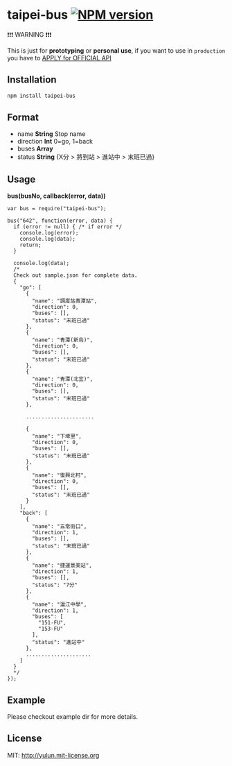 taipei-bus [![NPM version](https://badge.fury.io/js/taipei-bus.svg)](http://badge.fury.io/js/taipei-bus)
==========

:exclamation::exclamation::exclamation: WARNING :exclamation::exclamation::exclamation:

This is just for **prototyping** or **personal use**, if you want to use in `production` you have to [APPLY for OFFICIAL API](http://www.dot.taipei.gov.tw/ct.asp?xItem=3167481&CtNode=44829&mp=117001)

Installation
------------

```sh
npm install taipei-bus
```

Format
------
- name **String** Stop name
- direction **Int** 0=go, 1=back
- buses **Array** 
- status **String** {X分 > 將到站 > 進站中 > 末班已過}


Usage
-----

**bus(busNo, callback(error, data))**

```
var bus = require("taipei-bus");

bus("642", function(error, data) {
  if (error != null) { /* if error */
    console.log(error);
    console.log(data);
    return;
  }

  console.log(data);
  /*
  Check out sample.json for complete data.
  {
    "go": [
      {
        "name": "調度站青潭站",
        "direction": 0,
        "buses": [],
        "status": "末班已過"
      },
      {
        "name": "青潭(新烏)",
        "direction": 0,
        "buses": [],
        "status": "末班已過"
      },
      {
        "name": "青潭(北宜)",
        "direction": 0,
        "buses": [],
        "status": "末班已過"
      },
      
      ......................
      
      {
        "name": "下埤里",
        "direction": 0,
        "buses": [],
        "status": "末班已過"
      },
      {
        "name": "復興北村",
        "direction": 0,
        "buses": [],
        "status": "末班已過"
      }
    ],
    "back": [
      {
        "name": "五常街口",
        "direction": 1,
        "buses": [],
        "status": "末班已過"
      },
      {
        "name": "捷運景美站",
        "direction": 1,
        "buses": [],
        "status": "7分"
      },
      {
        "name": "滬江中學",
        "direction": 1,
        "buses": [
          "151-FU",
          "153-FU"
        ],
        "status": "進站中"
      },
      .....................
    ]
  }
  */
});

```

Example
-------
Please checkout example dir for more details.


License
-------
MIT: http://yulun.mit-license.org
